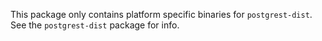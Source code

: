 This package only contains platform specific binaries for `postgrest-dist`. See
the `postgrest-dist` package for info.
